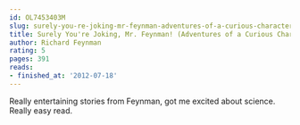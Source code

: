 ```yaml
---
id: OL7453403M
slug: surely-you-re-joking-mr-feynman-adventures-of-a-curious-character-
title: Surely You're Joking, Mr. Feynman! (Adventures of a Curious Character)
author: Richard Feynman
rating: 5
pages: 391
reads:
- finished_at: '2012-07-18'
---
```

Really entertaining stories from Feynman, got me excited about science. Really easy read.

